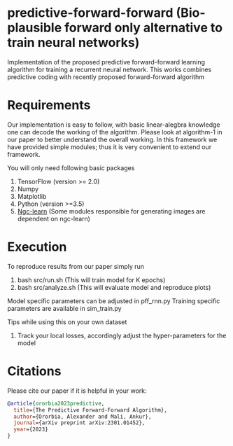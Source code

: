 # predictive-forward-forward (Bio-plausible forward only alternative to train neural networks)
Implementation of the proposed predictive forward-forward learning algorithm for training a recurrent neural network.
This works combines predictive coding with recently proposed forward-forward algorithm

# Requirements
Our implementation is easy to follow, with basic linear-alegbra knowledge one can decode the working of the algorithm. Please look at algorithm-1 in our paper to better understand the overall working. In this framework we have provided simple modules; thus it is very convenient to extend our framework.

You will only need following basic packages
1. TensorFlow (version >= 2.0)
2. Numpy
3. Matplotlib
4. Python (version >=3.5)
5. [Ngc-learn](https://github.com/ago109/ngc-learn) (Some modules responsible for generating images are dependent on ngc-learn)

# Execution

To reproduce results from our paper simply run

1. bash src/run.sh (This will train model for K epochs)
2. bash src/analyze.sh (This will evaluate model and reproduce plots)

Model specific parameters can be adjusted in pff_rnn.py
Training specific parameters are available in sim_train.py

Tips while using this on your own dataset
1. Track your local losses, accordingly adjust the hyper-parameters for the model

# Citations

Please cite our paper if it is helpful in your work:

```bibtex
@article{ororbia2023predictive,
  title={The Predictive Forward-Forward Algorithm},
  author={Ororbia, Alexander and Mali, Ankur},
  journal={arXiv preprint arXiv:2301.01452},
  year={2023}
}
```
